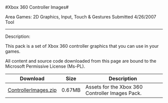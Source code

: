 #Xbox 360 Controller Images#

Area
Games: 2D Graphics, Input, Touch & Gestures
Submitted
4/26/2007
Tool

---

Description:

This pack is a set of Xbox 360 controller graphics that you can use in your games.


All content and source code downloaded from this page are bound to the Microsoft Permissive License (Ms-PL).

Download | Size | Description
---|---|---|
[ControllerImages.zip](https://github.com/simondarksidej/XNAGameStudio/blob/master/Samples/ControllerImages.zip?raw=true) | 0.67MB | Assets for the Xbox 360 Controller Images Pack. 